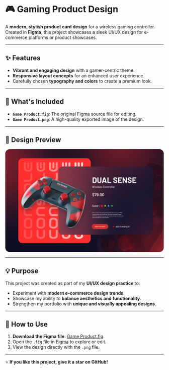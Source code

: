 # 🎮 Gaming Product Design

A **modern, stylish product card design** for a wireless gaming controller. Created in **Figma**, this project showcases a sleek UI/UX design for e-commerce platforms or product showcases.

---

## ✨ Features
- **Vibrant and engaging design** with a gamer-centric theme.
- **Responsive layout concepts** for an enhanced user experience.
- Carefully chosen **typography and colors** to create a premium look.

---

## 📂 What's Included
- **`Game Product.fig`**: The original Figma source file for editing.
- **`Game Product.png`**: A high-quality exported image of the design.

---

## 📸 Design Preview

![Gaming Product Design Preview](Game%20Product.png)

---

## 💡 Purpose
This project was created as part of my **UI/UX design practice** to:
- Experiment with **modern e-commerce design trends**.
- Showcase my ability to **balance aesthetics and functionality**.
- Strengthen my portfolio with **unique and visually appealing designs**.

---

## 🚀 How to Use
1. **Download the Figma file**: [Game Product.fig](./Game%20Product.fig).
2. Open the `.fig` file in [Figma](https://figma.com) to explore or edit.
3. View the design directly with the `.png` file.

---

⭐ **If you like this project, give it a star on GitHub!**  
